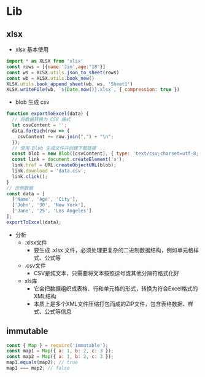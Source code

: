 # Lib
## xlsx
- xlsx 基本使用
```js
import * as XLSX from 'xlsx'
const rows = [{name:'Jim',age:"18"}]
const ws = XLSX.utils.json_to_sheet(rows)
const wb = XLSX.utils.book_new()
XLSX.utils.book_append_sheet(wb, ws, 'Sheet1')
XLSX.writeFile(wb, `${Date.now()}.xlsx`, { compression: true })
```
- blob 生成 csv
```js
function exportToExcel(data) {
  // 将数据转换为 CSV 格式
  let csvContent = '';
  data.forEach(row => {
    csvContent += row.join(",") + "\n";
  });
  // 使用 Blob 生成文件并创建下载链接
  const blob = new Blob([csvContent], { type: 'text/csv;charset=utf-8;' });
  const link = document.createElement('a');
  link.href = URL.createObjectURL(blob);
  link.download = 'data.csv';
  link.click();
}
// 示例数据
const data = [
  ['Name', 'Age', 'City'],
  ['John', '30', 'New York'],
  ['Jane', '25', 'Los Angeles']
];
exportToExcel(data);
```
- 分析
  - .xlsx文件
    - 要生成 .xlsx 文件，必须处理更复杂的二进制数据结构，例如单元格样式、公式等
  - .csv文件
    - CSV是纯文本，只需要将文本按照逗号或其他分隔符格式化好
  - xls库
    - 它会把数据组织成表格、行和单元格的形式，转换为符合Excel格式的XML结构
    - 本质上是多个XML文件压缩打包而成的ZIP文件，包含表格数据、样式、公式等信息
## immutable
```js
const { Map } = require('immutable');
const map1 = Map({ a: 1, b: 2, c: 3 });
const map2 = Map({ a: 1, b: 2, c: 3 });
map1.equals(map2); // true
map1 === map2; // false
```
